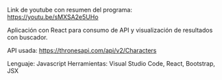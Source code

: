 Link de youtube con resumen del programa: https://youtu.be/sMXSA2e5UHo


Aplicación con React para consumo de API y visualización de resultados con buscador.

API usada: https://thronesapi.com/api/v2/Characters

Lenguaje: Javascript
Herramientas: Visual Studio Code, React, Bootstrap, JSX

